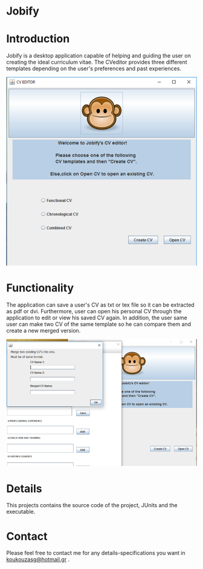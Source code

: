 # Jobify

# Introduction
Jobify is a desktop application capable of helping and guiding the user on creating the ideal curriculum vitae.
The CVeditor provides three different templates depending on the user's preferences and past experiences.


![Alt text](https://github.com/koukouzasg/Jobify/blob/master/ApplicationMenu.PNG)


# Functionality
The application can save a user's CV as txt or tex file so it can be extracted as pdf or dvi.
Furthermore, user can open his personal CV through the application to edit or view his saved CV again.
In addition, the user same user can make two CV of the same template so he can compare them and create a new merged version.


![Alt text](https://github.com/koukouzasg/Jobify/blob/master/Merge.PNG)

# Details
This projects contains the source code of the project, JUnits and the executable.

# Contact

Please feel free to contact me for any details-specifications you want in koukouzasg@hotmail.gr .

